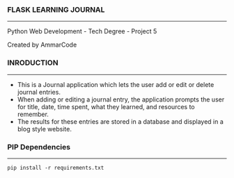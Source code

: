 ### FLASK LEARNING JOURNAL
--------------------------
Python Web Development - Tech Degree - Project 5

Created by AmmarCode

### INRODUCTION
---------------
- This is a Journal application which lets the user add or edit or delete journal entries. 
- When adding or editing a journal entry, the application prompts the user for title, date, time spent, what they learned, and resources to remember.
- The results for these entries are stored in a database and displayed in a blog style website.

### PIP Dependencies
--------------------
```
pip install -r requirements.txt

```
